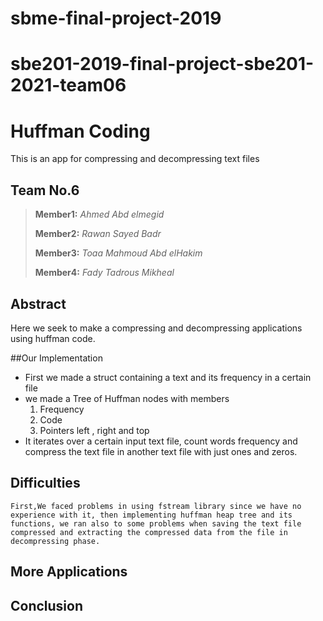 # sbme-final-project-2019
# sbe201-2019-final-project-sbe201-2021-team06
# Huffman Coding
This is an app for compressing and decompressing text files 
## Team No.6

> **Member1:** *Ahmed Abd elmegid*
>
> **Member2:** *Rawan Sayed Badr*
>
> **Member3:** *Toaa Mahmoud Abd elHakim*
>
> **Member4:** *Fady Tadrous Mikheal*

## Abstract
Here we seek to make a compressing and decompressing applications using huffman code.

##Our Implementation 
* First we made a struct containing a text and its frequency in a certain file 
* we made a Tree of Huffman nodes with members 
    1. Frequency
    2. Code
    3.  Pointers left , right and top 
* It iterates over a certain input text file, count words frequency and compress the text file in another text file with just ones and zeros. 

## Difficulties
    First,We faced problems in using fstream library since we have no experience with it, then implementing huffman heap tree and its functions, we ran also to some problems when saving the text file compressed and extracting the compressed data from the file in decompressing phase. 

## More Applications

## Conclusion
